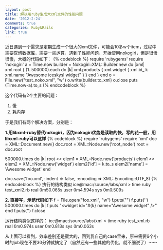 ```yaml
---
layout: post
title: 解决用ruby生成大xml文件的性能问题
date: '2012-2-24'
comments: true
categories: Ruby&Rails
link: true
---
```

近日遇到一个需求是定期生成一个很大的xml文件，可能会10多w个item，过程中需要查询数据库，需要一些运算，遇到了性能问题，开始使用nokogiri，但是很慢很慢，大概的代码如下：
{% codeblock %}
require 'rubygems'
require 'nokogiri'
a = Time.now
builder = Nokogiri::XML::Builder.new do |xml|
  xml.root {
    (1..500000).each do |k|
    xml.products {
      xml.widget {
        xml.id_ k
        xml.name "Awesome iceskysl widget"
      }
    }
    end
  }
end
o = File.new("test_noko.xml", "w")
o.write(builder.to_xml)
o.close
puts (Time.now-a).to_s
{% endcodeblock %}

这个代码有2个主要的问题：
1. 慢
2. 耗内存

于是我们有两个解决方案，分别是：
<!--more-->

<strong>1.用libxml-ruby替代nokogiri，因为nokogiri优势是读取的快，写的花一般，用libxml-ruby可以这样</strong>
{% codeblock %}
require 'rubygems'
require 'xml'
doc = XML::Document.new()
doc.root = XML::Node.new('root_node')
root = doc.root

500000.times do |k|
  root << elem1 = XML::Node.new('products')
  elem1 << elem2 = XML::Node.new('widget')
  elem2['id'] = k.to_s
  elem2['name'] = 'Awesome widget'
end

doc.save('foo.xml', :indent => false, :encoding => XML::Encoding::UTF_8)
{% endcodeblock %}
执行的结构类似
ice@mac:/source/labs/xml > time ruby test_xml2.rb 
real	0m50.065s
user	0m4.594s
sys	0m0.509s

<strong>2. 直接写，示范代码如下</strong>
f = File.open("foo.xml", "w")
f.puts("<?xml version=\"1.0\" encoding=\"gbk\"?>")
f.puts('<doc>')
500000.times do |k|
  f.puts "<product><widget id=\"#{k} name=\"Awesome widget\" /></product>"
end
f.puts('</doc>')
f.close

运行结构类似这样的：
ice@mac:/source/labs/xml > time ruby test_xml.rb 
real	0m0.974s
user	0m0.813s
sys	0m0.063s

从上面可以看到，效率差别还是蛮大的，回到我自己的case里来，原来需要6个小时的job现在不要30分钟就搞定了（自然还有一些其他的优化，就不细说了）～～
